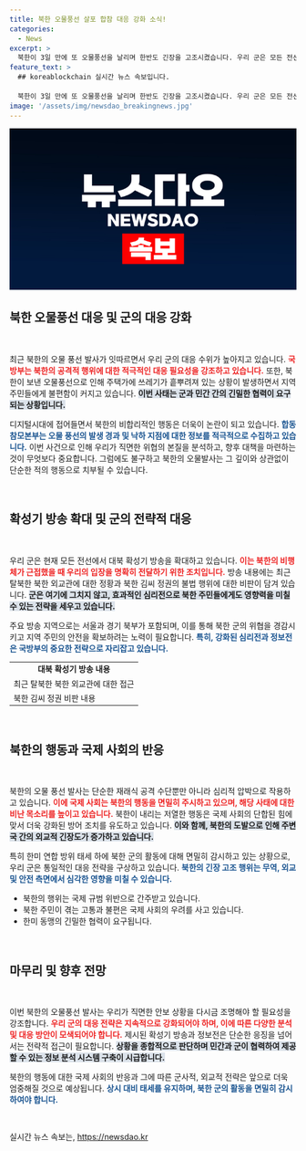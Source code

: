 ```yaml
---
title: 북한 오물풍선 살포 합참 대응 강화 소식!
categories:
  - News
excerpt: >
  북한이 3일 만에 또 오물풍선을 날리며 한반도 긴장을 고조시켰습니다. 우리 군은 모든 전선에서 대북 확성기 방송을 시작하며 강력 대응에 나섰습니다. 상세 내용은 기사에서 확인하세요!
feature_text: >
  ## koreablockchain 실시간 뉴스 속보입니다.

  북한이 3일 만에 또 오물풍선을 날리며 한반도 긴장을 고조시켰습니다. 우리 군은 모든 전선에서 대북 확성기 방송을 시작하며 강력 대응에 나섰습니다. 상세 내용은 기사에서 확인하세요!
image: '/assets/img/newsdao_breakingnews.jpg'
---
```


<p><img src="/assets/img/newsdao_breakingnews.jpg" alt="koreablockchain 속보" /></p>

<h2 data-ke-size="size26">북한 오물풍선 대응 및 군의 대응 강화</h2>

<p data-ke-size="size16">&nbsp;</p>

<p>최근 북한의 오물 풍선 발사가 잇따르면서 우리 군의 대응 수위가 높아지고 있습니다. <b><span style="color: #ee2323;">국방부는 북한의 공격적 행위에 대한 적극적인 대응 필요성을 강조하고 있습니다.</span></b> 또한, 북한이 보낸 오물풍선으로 인해 주택가에 쓰레기가 흩뿌려져 있는 상황이 발생하면서 지역 주민들에게 불편함이 커지고 있습니다. <b><span style="background-color: #21538527;">이번 사태는 군과 민간 간의 긴밀한 협력이 요구되는 상황입니다.</span></b> </p>

<p>디지털시대에 접어들면서 북한의 비합리적인 행동은 더욱이 논란이 되고 있습니다. <b><span style="color: #1a5490;">합동참모본부는 오물 풍선의 발생 경과 및 낙하 지점에 대한 정보를 적극적으로 수집하고 있습니다.</span></b> 이번 사건으로 인해 우리가 직면한 위협의 본질을 분석하고, 향후 대책을 마련하는 것이 무엇보다 중요합니다. 그럼에도 불구하고 북한의 오물발사는 그 깊이와 상관없이 단순한 적의 행동으로 치부될 수 있습니다. </p>

<p data-ke-size="size16">&nbsp;</p>

<h2 data-ke-size="size26">확성기 방송 확대 및 군의 전략적 대응</h2>

<p data-ke-size="size16">&nbsp;</p>

<p>우리 군은 현재 모든 전선에서 대북 확성기 방송을 확대하고 있습니다. <b><span style="color: #ee2323;">이는 북한의 비행체가 근접했을 때 우리의 입장을 명확히 전달하기 위한 조치입니다.</span></b> 방송 내용에는 최근 탈북한 북한 외교관에 대한 정황과 북한 김씨 정권의 불법 행위에 대한 비판이 담겨 있습니다. <b><span style="background-color: #21538527;">군은 여기에 그치지 않고, 효과적인 심리전으로 북한 주민들에게도 영향력을 미칠 수 있는 전략을 세우고 있습니다.</span></b></p>

<p>주요 방송 지역으로는 서울과 경기 북부가 포함되며, 이를 통해 북한 군의 위협을 경감시키고 지역 주민의 안전을 확보하려는 노력이 필요합니다. <b><span style="color: #1a5490;">특히, 강화된 심리전과 정보전은 국방부의 중요한 전략으로 자리잡고 있습니다.</span></b> </p>

<table>
    <tr>
        <td style="text-align: center; height: 17px;"><b>대북 확성기 방송 내용</b></td>
    </tr>
    <tr>
        <td>최근 탈북한 북한 외교관에 대한 접근</td>
    </tr>
    <tr>
        <td>북한 김씨 정권 비판 내용</td>
    </tr>
</table>

<p data-ke-size="size16">&nbsp;</p>

<h2 data-ke-size="size26">북한의 행동과 국제 사회의 반응</h2>

<p data-ke-size="size16">&nbsp;</p>

<p>북한의 오물 풍선 발사는 단순한 재래식 공격 수단뿐만 아니라 심리적 압박으로 작용하고 있습니다. <b><span style="color: #ee2323;">이에 국제 사회는 북한의 행동을 면밀히 주시하고 있으며, 해당 사태에 대한 비난 목소리를 높이고 있습니다.</span></b> 북한이 내리는 저열한 행동은 국제 사회의 단합된 힘에 맞서 더욱 강화된 방어 조치를 유도하고 있습니다. <b><span style="background-color: #21538527;">이와 함께, 북한의 도발으로 인해 주변국 간의 외교적 긴장도가 증가하고 있습니다.</span></b></p>

<p>특히 한미 연합 방위 태세 하에 북한 군의 활동에 대해 면밀히 감시하고 있는 상황으로, 우리 군은 통일적인 대응 전략을 구상하고 있습니다. <b><span style="color: #1a5490;">북한의 긴장 고조 행위는 무역, 외교 및 안전 측면에서 심각한 영향을 미칠 수 있습니다.</span></b></p>

<ul>
    <li>북한의 행위는 국제 규범 위반으로 간주받고 있습니다.</li>
    <li>북한 주민이 겪는 고통과 불편은 국제 사회의 우려를 사고 있습니다.</li>
    <li>한미 동맹의 긴밀한 협력이 요구됩니다.</li>
</ul>

<p data-ke-size="size16">&nbsp;</p>

<h2 data-ke-size="size26">마무리 및 향후 전망</h2>

<p data-ke-size="size16">&nbsp;</p>

<p>이번 북한의 오물풍선 발사는 우리가 직면한 안보 상황을 다시금 조명해야 할 필요성을 강조합니다. <b><span style="color: #ee2323;">우리 군의 대응 전략은 지속적으로 강화되어야 하며, 이에 따른 다양한 분석 및 대응 방안이 모색되어야 합니다.</span></b> 제시된 확성기 방송과 정보전은 단순한 응징을 넘어서는 전략적 접근이 필요합니다. <b><span style="background-color: #21538527;">상황을 종합적으로 판단하며 민간과 군이 협력하여 제공할 수 있는 정보 분석 시스템 구축이 시급합니다.</span></b></p>

<p>북한의 행동에 대한 국제 사회의 반응과 그에 따른 군사적, 외교적 전략은 앞으로 더욱 엄중해질 것으로 예상됩니다. <b><span style="color: #1a5490;">상시 대비 태세를 유지하며, 북한 군의 활동을 면밀히 감시하여야 합니다.</span></b></p>

<p data-ke-size="size16">&nbsp;</p>
실시간 뉴스 속보는, <a href="https://newsdao.kr" rel="dofollow">https://newsdao.kr</a>


